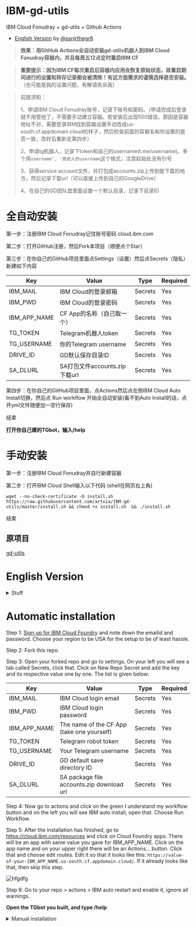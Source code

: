 # IBM-gd-utils

IBM Cloud Fonudray + gd-utils + Github Actions

- [English Version](#English-Version) by [@ssnjrthegr8](https://github.com/ssnjrthegr8)

> **效果：用GitHub Actions全自动安装gd-utils机器人到IBM Cloud Fonudray容器内，并且每周五12点定时重启IBM CF**

> **重要提示：因为IBM CF每次重启后容器内应用会恢复原始状态，故重启期间进行的设置和转存记录都会被清除！有这方面需求的谨慎选择是否安装。** （也可能是我的设置问题，有解请告诉我）

>
>前提须知：
>
>1、申请IBM Cloud Fonudray账号，记录下账号和密码。（申请完成后登录就不用管他了，不需要手动建立容器。若安装后出现500错误，原因是容器地址不对，需要登录IBM找到容器设置手动改成us-south.cf.appdomain.cloud的样子，然后检查前面的容器名和你设置的是否一致，改好后重新走第四步）
>
>2、申请tg机器人，记录下token和自己的username(t.me/username)。多个用`username', '其他人的username`这个格式，注意起始处没有引号
>
>3、获得service account文件，并打包成accounts.zip上传到能下载的地方，然后记录下载url（可以直接上传到自己的GoogleDrive）
>
>4、在自己的GD团队盘里面设置一个默认目录，记录下目录ID
>

# 全自动安装

第一步：注册IBM Cloud Fonudray记住账号密码 cloud.ibm.com

第二步：打开GitHub注册，然后Fork本项目（顺便点个Star）

第三步：在你自己的GitHub项目里面点Settings（设置）然后点Secrets（隐私）新建如下内容

Key | Value | Type | Required
-- | -- | -- | --
IBM_MAIL | IBM Cloud的登录邮箱 | Secrets | Yes
IBM_PWD | IBM Cloud的登录密码 | Secrets | Yes
IBM_APP_NAME | CF App的名称（自己取一个） | Secrets | Yes
TG_TOKEN | Telegram机器人token | Secrets | Yes
TG_USERNAME | 你的Telegram username | Secrets | Yes
DRIVE_ID | GD默认保存目录ID | Secrets | Yes
SA_DLURL | SA打包文件accounts.zip下载url | Secrets | Yes


第四步：在你自己的GitHub项目里面，点Actions然后点左侧IBM Cloud Auto Install切换，然后点 Run workflow 开始全自动安装(看不到Auto Install的话，点开yml文件随便加一空行保存)

结束

**打开你自己建的TGbot，输入/help**



# 手动安装

第一步：注册IBM Cloud Fonudray并自行新建容器

第二步：打开IBM Cloud Shell输入以下代码 (shell在网页右上角)

 ```
wget --no-check-certificate -O install.sh https://raw.githubusercontent.com/artxia/IBM-gd-utils/master/install.sh && chmod +x install.sh  && ./install.sh
 ```

结束

## 原项目
[gd-utils](https://github.com/iwestlin/gd-utils)

# English Version

<details>
<summary>Stuff</summary>
 
Effect: Use GitHub Actions to automatically install the gd-utils robot into the IBM Cloud Foundry container, and restart IBM CF at 12 o'clock every Friday

Important Note: Because the application in the container will be restored to its original state after each restart of IBM CF, the settings and dump records during the restart will be cleared! If you have this requirement, choose whether to install it carefully. ** (It may also be a problem with my settings, please tell me if you have a solution)

>
>Prerequisites:
>
>1. Apply for an IBM Cloud Foundry account and record the account and password. (After the application is completed, log in and you don’t have to worry about it. You don’t need to manually create the container. If a 500 error occurs after installation, the reason is that the container address is incorrect. You need to log in to IBM to find the container setting and manually change it to us-south.cf.appdomain.cloud , And then check whether the container name in front is consistent with the one you set, and re-take the fourth step after correcting
>
>2. Apply for tg robot, record the token and your username (t.me/username). Multiple use `username','other people's username` format, note that there is no quotation mark at the beginning
>
>3. Obtain the service account file, package it into accounts.zip and upload it to a place where it can be downloaded, and then record the download url (you can upload it directly to your GoogleDrive)
>
>4. Set a default directory in your GD team disk and record the directory ID
>
</details>

# Automatic installation

Step 1: [Sign up for IBM Cloud Foundry](https://cloud.ibm.com/) and note down the emailid and password. Choose your region to be USA for the setup to be of least hassle.

Step 2: Fork this repo.

Step 3: Open your forked repo and go to settings. On your left you will see a tab called Secrets, click that. Click on New Repo Secret and add the key and its respective value one by one. The list is given below:

Key | Value | Type | Required
-- | -- | -- | --
IBM_MAIL | IBM Cloud login email | Secrets | Yes
IBM_PWD | IBM Cloud login password | Secrets | Yes
IBM_APP_NAME | The name of the CF App (take one yourself) | Secrets | Yes
TG_TOKEN | Telegram robot token | Secrets | Yes
TG_USERNAME | Your Telegram username | Secrets | Yes
DRIVE_ID | GD default save directory ID | Secrets | Yes
SA_DLURL | SA package file accounts.zip download url | Secrets | Yes

Step 4: Now go to actions and click on the green I understand my workflow button and on the left you will see IBM auto install, open that. Choose Run Workflow.

Step 5: After the installation has finished, go to https://cloud.ibm.com/resources and click on Cloud Foundry apps. There will be an app with same value you gave for IBM_APP_NAME. Click on the app name and on your upper right there will be an Actions... button. Click that and choose edit routes. Edit it so that it looks like this:
`https://value-of-your-IBM_APP_NAME.us-south.cf.appdomain.cloud/`. If it already looks like that, then skip this step.

![hfgdfg](https://user-images.githubusercontent.com/50513568/102684302-40446200-4212-11eb-9238-8f082e0cbbad.png)

Step 6: Go to your repo > actions > IBM auto restart and enable it, ignore all warnings.

**Open the TGbot you built, and type /help**

<details>
<summary>Manual installation</summary>
Step 1: Register for IBM Cloud Foundry and create a new container by yourself

Step 2: Open the IBM Cloud Shell and enter the following code (shell is in the upper right corner of the page)

 ```
wget --no-check-certificate -O install.sh https://raw.githubusercontent.com/artxia/IBM-gd-utils/master/install.sh && chmod +x install.sh && ./install.sh
 ```
</details>
